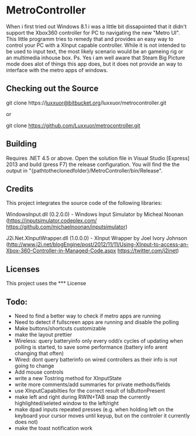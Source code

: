 # MetroController

When i first tried out Windows 8.1 i was a little bit dissapointed that it didn't support the Xbox360 controller for PC to navigating the new "Metro UI".
This little programm tries to remedy that and provides an easy way to control your PC with a XInput capable controller.
While it is not intended to be used to input text, the most likely scenario would be an gameing rig or an multimedia inhouse box.
Ps. Yes i am well aware that Steam Big Picture mode does alot of things this app does, but it does not provide an way to interface with the metro apps of windows.


## Checking out the Source

git clone https://luxxuor@bitbucket.org/luxxuor/metrocontroller.git

or

git clone https://github.com/Luxxuor/metrocontroller.git


## Building

Requires .NET 4.5 or above.
Open the solution file in Visual Studio [Express] 2013 and build (press F7) the release configuration.
You will find the the output in "{pathtotheclonedfolder}/MetroController/bin/Release".


## Credits

This project integrates the source code of the following libraries:

WindowsInput.dll (0.2.0.0) - Windows Input Simulator by Micheal Noonan (https://inputsimulator.codeplex.com/
																		https://github.com/michaelnoonan/inputsimulator)

J2i.Net.XInputWrapper.dll (1.0.0.0) - XInput Wrapper by Joel Ivory Johnson (http://www.j2i.net/blogEngine/post/2012/11/11/Using-XInput-to-access-an-Xbox-360-Controller-in-Managed-Code.aspx
																			https://twitter.com/j2inet)


## Licenses

This project uses the *** License





## Todo:
 - Need to find a better way to check if metro apps are running
 - Need to detect if fullscreen apps are running and disable the polling
 - Make buttons/shortcuts customizable
 - make the layout prettier
 - Wireless: query batteryinfo only every odd/x cycles of updating when polling is started, to save some performance (battery info arent changing that often)
 - Wired: dont query batterinfo on wired controllers as their info is not going to change
 - Add mouse controls
 - write a new Tostring method for XInputState
 - write more comments/add summaries for private methods/fields
 - use XInputCapabilties for the correct result of IsButtonPresent
 - make left and right during RWIN+TAB snap the currently highlighted/seleted window to the left/right
 - make dpad inputs repeated presses (e.g. when holding left on the keyboard your cursor moves until keyup, but on the controler it currently does not)
 - make the toast notification work
